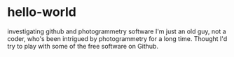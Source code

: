 # hello-world
investigating github and photogrammetry software
I'm just an old guy, not a coder, who's been intrigued by photogrammetry for a long time.  Thought I'd try to play with some of the free software on Github. 
